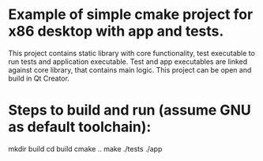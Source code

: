 # Example of simple cmake project for x86 desktop with app and tests.
This project contains static library with core functionality, test executable to run tests and application executable. Test and app executables are linked against core library, that contains main logic.
This project can be open and build in Qt Creator.

# Steps to build and run (assume GNU as default toolchain):
mkdir build
cd build
cmake ..
make
./tests
./app

